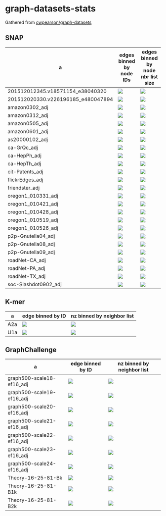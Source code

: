 # graph-datasets-stats

Gathered from [cwpearson/graph-datasets](https://github.com/cwpearson/graph-datasets)

## SNAP

| a | edges binned by node IDs | edges binned by node nbr list size |
|-|-|-|
201512012345.v18571154_e38040320 | ![](hist_id/201512012345.v18571154_e38040320.png) | ![](hist_nbrs/201512012345.v18571154_e38040320.png)
201512020330.v226196185_e480047894 | ![](hist_id/201512020330.v226196185_e480047894.png) | ![](hist_nbrs/201512020330.v226196185_e480047894.png)
amazon0302_adj | ![](hist_id/amazon0302_adj.png) | ![](hist_nbrs/amazon0302_adj.png)
amazon0312_adj | ![](hist_id/amazon0312_adj.png) | ![](hist_nbrs/amazon0312_adj.png)
amazon0505_adj | ![](hist_id/amazon0505_adj.png) | ![](hist_nbrs/amazon0505_adj.png)
amazon0601_adj | ![](hist_id/amazon0601_adj.png) | ![](hist_nbrs/amazon0601_adj.png)
as20000102_adj | ![](hist_id/as20000102_adj.png) | ![](hist_nbrs/as20000102_adj.png)
ca-GrQc_adj | ![](hist_id/ca-GrQc_adj.png) | ![](hist_nbrs/ca-GrQc_adj.png)
ca-HepPh_adj | ![](hist_id/ca-HepPh_adj.png) | ![](hist_nbrs/ca-HepPh_adj.png)
ca-HepTh_adj | ![](hist_id/ca-HepTh_adj.png) | ![](hist_nbrs/ca-HepTh_adj.png)
cit-Patents_adj | ![](hist_id/cit-Patents_adj.png) | ![](hist_nbrs/cit-Patents_adj.png)
flickrEdges_adj | ![](hist_id/flickrEdges_adj.png) | ![](hist_nbrs/flickrEdges_adj.png)
friendster_adj | ![](hist_id/friendster_adj.png) | ![](hist_nbrs/friendster_adj.png)
oregon1_010331_adj | ![](hist_id/oregon1_010331_adj.png) | ![](hist_nbrs/oregon1_010331_adj.png)
oregon1_010421_adj | ![](hist_id/oregon1_010421_adj.png) | ![](hist_nbrs/oregon1_010421_adj.png)
oregon1_010428_adj | ![](hist_id/oregon1_010428_adj.png) | ![](hist_nbrs/oregon1_010428_adj.png)
oregon1_010519_adj | ![](hist_id/oregon1_010519_adj.png) | ![](hist_nbrs/oregon1_010519_adj.png)
oregon1_010526_adj | ![](hist_id/oregon1_010526_adj.png) | ![](hist_nbrs/oregon1_010526_adj.png)
p2p-Gnutella04_adj | ![](hist_id/p2p-Gnutella04_adj.png) | ![](hist_nbrs/p2p-Gnutella04_adj.png)
p2p-Gnutella08_adj | ![](hist_id/p2p-Gnutella08_adj.png) | ![](hist_nbrs/p2p-Gnutella08_adj.png)
p2p-Gnutella09_adj | ![](hist_id/p2p-Gnutella09_adj.png) | ![](hist_nbrs/p2p-Gnutella09_adj.png)
roadNet-CA_adj | ![](hist_id/roadNet-CA_adj.png) | ![](hist_nbrs/roadNet-CA_adj.png)
roadNet-PA_adj | ![](hist_id/roadNet-PA_adj.png) | ![](hist_nbrs/roadNet-PA_adj.png)
roadNet-TX_adj | ![](hist_id/roadNet-TX_adj.png) | ![](hist_nbrs/roadNet-TX_adj.png)
soc-Slashdot0902_adj | ![](hist_id/soc-Slashdot0902_adj.png) | ![](hist_nbrs/soc-Slashdot0902_adj.png)

## K-mer

| a | edge binned by ID | nz binned by neighbor list |
|-|-|-|
A2a | ![](hist_id/A2a.png) | ![](hist_nbrs/A2a.png)
U1a | ![](hist_id/U1a.png) | ![](hist_nbrs/U1a.png)

## GraphChallenge

| a | edge binned by ID | nz binned by neighbor list |
|-|-|-|
graph500-scale18-ef16_adj | ![](hist_id/graph500-scale18-ef16_adj.png) | ![](hist_nbrs/graph500-scale18-ef16_adj.png)
graph500-scale19-ef16_adj | ![](hist_id/graph500-scale19-ef16_adj.png) | ![](hist_nbrs/graph500-scale19-ef16_adj.png)
graph500-scale20-ef16_adj | ![](hist_id/graph500-scale20-ef16_adj.png) | ![](hist_nbrs/graph500-scale20-ef16_adj.png)
graph500-scale21-ef16_adj | ![](hist_id/graph500-scale21-ef16_adj.png) | ![](hist_nbrs/graph500-scale21-ef16_adj.png)
graph500-scale22-ef16_adj | ![](hist_id/graph500-scale22-ef16_adj.png) | ![](hist_nbrs/graph500-scale22-ef16_adj.png)
graph500-scale23-ef16_adj | ![](hist_id/graph500-scale23-ef16_adj.png) | ![](hist_nbrs/graph500-scale23-ef16_adj.png)
graph500-scale24-ef16_adj | ![](hist_id/graph500-scale24-ef16_adj.png) | ![](hist_nbrs/graph500-scale24-ef16_adj.png)
Theory-16-25-81-Bk | ![](hist_id/Theory-16-25-81-Bk.png) | ![](hist_nbrs/Theory-16-25-81-Bk.png)
Theory-16-25-81-B1k | ![](hist_id/Theory-16-25-81-B1k.png) | ![](hist_nbrs/Theory-16-25-81-B1k.png)
Theory-16-25-81-B2k | ![](hist_id/Theory-16-25-81-B2k.png) | ![](hist_nbrs/Theory-16-25-81-B2k.png)